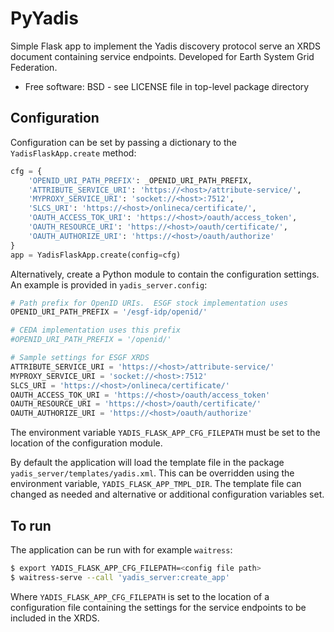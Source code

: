 # PyYadis

Simple Flask app to implement the Yadis discovery protocol serve an XRDS 
document containing service endpoints.  Developed for Earth System Grid 
Federation.


* Free software: BSD - see LICENSE file in top-level package directory

## Configuration
Configuration can be set by passing a dictionary to the `YadisFlaskApp.create`
method:

```python
cfg = {
    'OPENID_URI_PATH_PREFIX': _OPENID_URI_PATH_PREFIX,
    'ATTRIBUTE_SERVICE_URI': 'https://<host>/attribute-service/',
    'MYPROXY_SERVICE_URI': 'socket://<host>:7512',
    'SLCS_URI': 'https://<host>/onlineca/certificate/',
    'OAUTH_ACCESS_TOK_URI': 'https://<host>/oauth/access_token',
    'OAUTH_RESOURCE_URI': 'https://<host>/oauth/certificate/',
    'OAUTH_AUTHORIZE_URI': 'https://<host>/oauth/authorize'
}
app = YadisFlaskApp.create(config=cfg)
```

Alternatively, create a Python module to contain the configuration settings.  An example is 
provided in `yadis_server.config`:

```python
# Path prefix for OpenID URIs.  ESGF stock implementation uses
OPENID_URI_PATH_PREFIX = '/esgf-idp/openid/'

# CEDA implementation uses this prefix
#OPENID_URI_PATH_PREFIX = '/openid/'

# Sample settings for ESGF XRDS
ATTRIBUTE_SERVICE_URI = 'https://<host>/attribute-service/'
MYPROXY_SERVICE_URI = 'socket://<host>:7512'
SLCS_URI = 'https://<host>/onlineca/certificate/'
OAUTH_ACCESS_TOK_URI = 'https://<host>/oauth/access_token'
OAUTH_RESOURCE_URI = 'https://<host>/oauth/certificate/'
OAUTH_AUTHORIZE_URI = 'https://<host>/oauth/authorize'
```

The environment variable `YADIS_FLASK_APP_CFG_FILEPATH` must be set to the 
location of the configuration module.

By default the application will load the template file in the package 
`yadis_server/templates/yadis.xml`.  This can be overridden using the environment
variable, `YADIS_FLASK_APP_TMPL_DIR`.  The template file can changed as needed and
alternative or additional configuration variables set.

## To run
The application can be run with for example `waitress`:

```bash
$ export YADIS_FLASK_APP_CFG_FILEPATH=<config file path>
$ waitress-serve --call 'yadis_server:create_app'
```

Where `YADIS_FLASK_APP_CFG_FILEPATH` is set to the location of a configuration file containing the settings for the service endpoints to be included in the XRDS.

